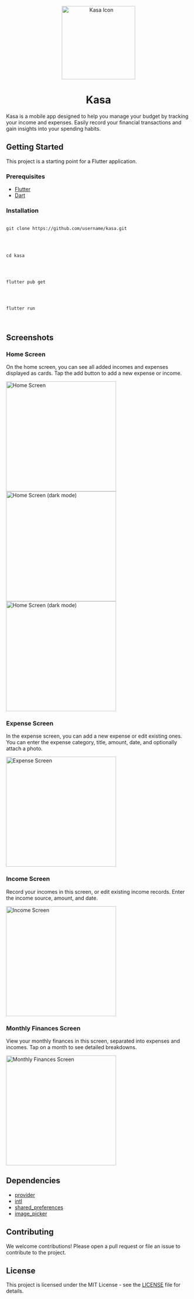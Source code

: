 <!DOCTYPE html>
<html lang="en">
<head>
  <meta charset="UTF-8">
  <meta name="viewport" content="width=device-width, initial-scale=1.0">
</head>
<body>
  <div style="text-align: center;">
    <img src="https://i.ibb.co/k2pvDFw/kasa-icon.png" alt="Kasa Icon" width="200" height="200">
    <h1>Kasa</h1>
  </div>

  <p>Kasa is a mobile app designed to help you manage your budget by tracking your income and expenses. Easily record your financial transactions and gain insights into your spending habits.</p>

  <h2>Getting Started</h2>
  <p>This project is a starting point for a Flutter application.</p>

  <h3>Prerequisites</h3>
  <ul>
    <li><a href="https://flutter.dev/docs/get-started/install">Flutter</a></li>
    <li><a href="https://dart.dev/get-dart">Dart</a></li>
  </ul>

  <h3>Installation</h3>
  <pre>
    <code>
git clone https://github.com/username/kasa.git
          </code>
      </pre>
<pre>
    <code>
cd kasa
        </code>
          </pre>
<pre>
<code>
flutter pub get
    </code>
      </pre>
<pre>
<code>
flutter run
    </code>
  </pre>

  <h2>Screenshots</h2>

  <h3>Home Screen</h3>
  <p>On the home screen, you can see all added incomes and expenses displayed as cards. Tap the add button to add a new expense or income.</p>
  <div class="image-row">
  <img src="https://res.cloudinary.com/dh7lpyg7t/image/upload/v1721416170/kasa%20ss/home_screen_light2_tt5jdb.jpg" alt="Home Screen" width="300">
  <img src="https://res.cloudinary.com/dh7lpyg7t/image/upload/v1721416171/kasa%20ss/home_screen_dark_km64kl.jpg" alt="Home Screen (dark mode)" width="300">
  <img src="https://res.cloudinary.com/dh7lpyg7t/image/upload/v1721417200/home_screen_menu_uuybt0.jpg" alt="Home Screen (dark mode)" width="300">
  </div>


  <h3>Expense Screen</h3>
  <p>In the expense screen, you can add a new expense or edit existing ones. You can enter the expense category, title, amount, date, and optionally attach a photo.</p>
  <img src="https://res.cloudinary.com/dh7lpyg7t/image/upload/v1721416170/kasa%20ss/add_expenses_psovis.jpg" alt="Expense Screen" width="300">

  <h3>Income Screen</h3>
  <p>Record your incomes in this screen, or edit existing income records. Enter the income source, amount, and date.</p>
  <img src="https://res.cloudinary.com/dh7lpyg7t/image/upload/v1721416170/kasa%20ss/add_incomes_yikisf.jpg" alt="Income Screen" width="300">

  <h3>Monthly Finances Screen</h3>
  <p>View your monthly finances in this screen, separated into expenses and incomes. Tap on a month to see detailed breakdowns.</p>
  <div class="image-row>
  <img src="https://res.cloudinary.com/dh7lpyg7t/image/upload/v1721416584/montly_finance_expenses_to76ng.jpg" alt="Monthly Finances Screen" width="300">
  <img src="https://res.cloudinary.com/dh7lpyg7t/image/upload/v1721416171/kasa%20ss/montly_finance_incomes_ulpanx.jpg" alt="Monthly Finances Screen" width="300">
  </div>

  <h2>Dependencies</h2>
  <ul>
    <li><a href="https://pub.dev/packages/provider">provider</a></li>
    <li><a href="https://pub.dev/packages/intl">intl</a></li>
    <li><a href="https://pub.dev/packages/shared_preferences">shared_preferences</a></li>
    <li><a href="https://pub.dev/packages/image_picker">image_picker</a></li>
  </ul>

  <h2>Contributing</h2>
  <p>We welcome contributions! Please open a pull request or file an issue to contribute to the project.</p>

  <h2>License</h2>
  <p>This project is licensed under the MIT License - see the <a href="LICENSE">LICENSE</a> file for details.</p>
</body>
</html>
